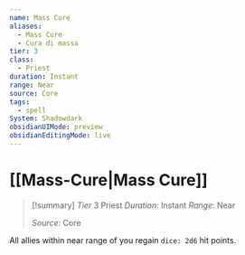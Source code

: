```yaml
---
name: Mass Cure
aliases:
  - Mass Cure
  - Cura di massa
tier: 3
class:
  - Priest
duration: Instant
range: Near
source: Core
tags:
  - spell
System: Shadowdark
obsidianUIMode: preview
obsidianEditingMode: live
---
```

# [[Mass-Cure|Mass Cure]]

>[!summary]
> *Tier* 3
> Priest
> *Duration*: Instant
> *Range*: Near
> 
> *Source:* Core



All allies within near range of you regain `dice: 2d6` hit points.

